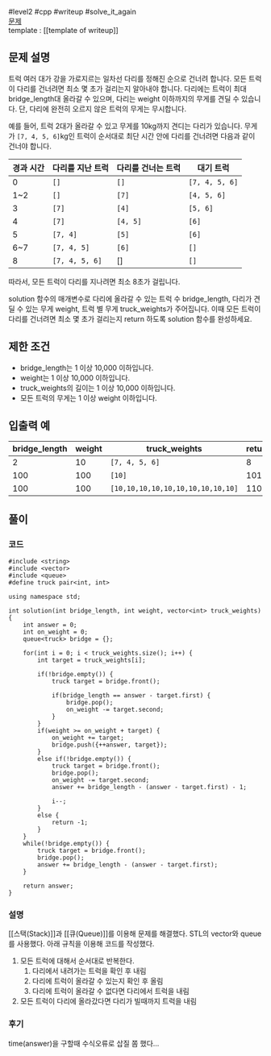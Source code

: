 
#level2 #cpp #writeup #solve_it_again  
[문제](https://school.programmers.co.kr/learn/courses/30/lessons/42583#)  
template : [[template of writeup]]  

## 문제 설명  

트럭 여러 대가 강을 가로지르는 일차선 다리를 정해진 순으로 건너려 합니다. 모든 트럭이 다리를 건너려면 최소 몇 초가 걸리는지 알아내야 합니다. 다리에는 트럭이 최대 bridge_length대 올라갈 수 있으며, 다리는 weight 이하까지의 무게를 견딜 수 있습니다. 단, 다리에 완전히 오르지 않은 트럭의 무게는 무시합니다.  

예를 들어, 트럭 2대가 올라갈 수 있고 무게를 10kg까지 견디는 다리가 있습니다. 무게가 `[7, 4, 5, 6]`kg인 트럭이 순서대로 최단 시간 안에 다리를 건너려면 다음과 같이 건너야 합니다.  

| 경과 시간 | 다리를 지난 트럭 | 다리를 건너는 트럭 | 대기 트럭      |  
| --------- | ---------------- | ------------------ | -------------- |  
| 0         | `[]`             | `[]`               | `[7, 4, 5, 6]` |  
| 1~2       | `[]`             | `[7]`              | `[4, 5, 6]`    |  
| 3         | `[7]`            | `[4]`              | `[5, 6]`       |  
| 4         | `[7]`            | `[4, 5]`           | `[6]`          |  
| 5         | `[7, 4]`         | `[5]`              | `[6]`          |  
| 6~7       | `[7, 4, 5]`      | `[6]`              | `[]`           |  
| 8         | `[7, 4, 5, 6]`   | []                 | `[]`           |  

따라서, 모든 트럭이 다리를 지나려면 최소 8초가 걸립니다.  

solution 함수의 매개변수로 다리에 올라갈 수 있는 트럭 수 bridge_length, 다리가 견딜 수 있는 무게 weight, 트럭 별 무게 truck_weights가 주어집니다. 이때 모든 트럭이 다리를 건너려면 최소 몇 초가 걸리는지 return 하도록 solution 함수를 완성하세요.  

## 제한 조건  

- bridge_length는 1 이상 10,000 이하입니다.  
- weight는 1 이상 10,000 이하입니다.  
- truck_weights의 길이는 1 이상 10,000 이하입니다.  
- 모든 트럭의 무게는 1 이상 weight 이하입니다.  

## 입출력 예  

| bridge_length | weight | truck_weights                     | return |  
| ------------- | ------ | --------------------------------- | ------ |  
| 2             | 10     | `[7, 4, 5, 6]`                    | 8      |  
| 100           | 100    | `[10]`                            | 101    |  
| 100           | 100    | `[10,10,10,10,10,10,10,10,10,10]` | 110    |  

## 풀이  

### 코드  

```  
#include <string>  
#include <vector>  
#include <queue>  
#define truck pair<int, int>  

using namespace std;  

int solution(int bridge_length, int weight, vector<int> truck_weights) {  
    int answer = 0;  
    int on_weight = 0;  
    queue<truck> bridge = {};  
    
    for(int i = 0; i < truck_weights.size(); i++) {  
        int target = truck_weights[i];  
        
        if(!bridge.empty()) {  
            truck target = bridge.front();  
            
            if(bridge_length == answer - target.first) {  
                bridge.pop();  
                on_weight -= target.second;  
            }  
        }  
        if(weight >= on_weight + target) {  
            on_weight += target;  
            bridge.push({++answer, target});  
        }  
        else if(!bridge.empty()) {  
            truck target = bridge.front();  
            bridge.pop();  
            on_weight -= target.second;  
            answer += bridge_length - (answer - target.first) - 1;  
            
            i--;  
        }  
        else {  
            return -1;  
        }  
    }  
    while(!bridge.empty()) {  
        truck target = bridge.front();  
        bridge.pop();  
        answer += bridge_length - (answer - target.first);  
    }  
    
    return answer;  
}  
```  

### 설명  

[[스택(Stack)]]과 [[큐(Queue)]]를 이용해 문제를 해결했다. STL의 vector와 queue를 사용했다. 아래 규칙을 이용해 코드를 작성했다.  

1. 모든 트럭에 대해서 순서대로 반복한다.  
	1. 다리에서 내려가는 트럭을 확인 후 내림  
	2. 다리에 트럭이 올라갈 수 있는지 확인 후 올림  
	3. 다리에 트럭이 올라갈 수 없다면 다리에서 트럭을 내림  
2. 모든 트럭이 다리에 올라갔다면 다리가 빌때까지 트럭을 내림  

### 후기  

time(answer)을 구할때 수식오류로 삽질 쫌 했다...  
